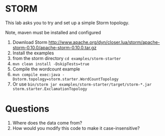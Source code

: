 # STORM

This lab asks you to try and set up a simple Storm topology.

Note, maven must be installed and configured

1. Download Storm <http://www.apache.org/dyn/closer.lua/storm/apache-storm-0.10.0/apache-storm-0.10.0.tar.gz>
2. Install the examples
  1. from the storm directory `cd examples/storm-starter`
  1. `mvn clean install -DskipTests=true`
2. Compile the wordcount example
  2. `mvn compile exec:java -Dstorm.topology=storm.starter.WordCountTopology` 
  1. Or use `bin/storm jar examples/storm-starter/target/storm-*.jar  storm.starter.ExclamationTopology`
# Questions

1. Where does the data come from?
2. How would you modify this code to make it case-insensitive?

